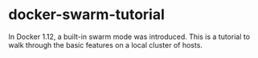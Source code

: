 # docker-swarm-tutorial
In Docker 1.12, a built-in swarm mode was introduced.  This is a tutorial to walk through the basic features on a local cluster of hosts.
